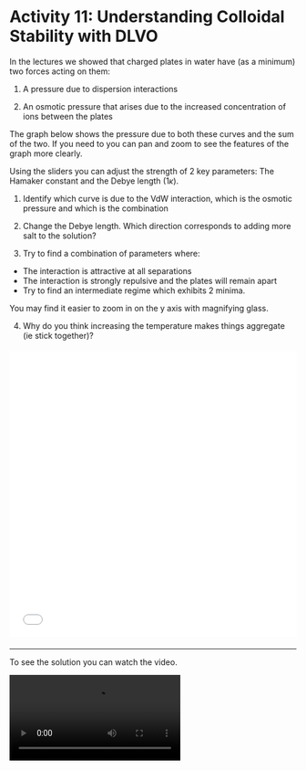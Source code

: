 # Activity 11: Understanding Colloidal Stability with DLVO

<link rel="stylesheet" type="text/css" href="../customstyle.css">

In the lectures we showed that charged plates in water have (as a minimum) two forces acting on them:

1. A pressure due to dispersion interactions 

2. An osmotic pressure that arises due to the increased concentration of ions between the plates

The graph below shows the pressure due to both these curves and the sum of the two. If you need to you can pan and zoom to see the features of the graph more clearly.

Using the sliders you can adjust the strength of 2 key parameters: The Hamaker constant and the Debye length (${1}{\kappa}$).

1. Identify which curve is due to the VdW interaction, which is the osmotic pressure and which is the combination

2. Change the Debye length. Which direction corresponds to adding more salt to the solution?

3. Try to find a combination of parameters where:

  - The interaction is attractive at all separations 
  - The interaction is strongly repulsive and the plates will remain apart
  - Try to find an intermediate regime which exhibits 2 minima. 

You may find it easier to zoom in on the y axis with magnifying glass.

4. Why do you think increasing the temperature makes things aggregate (ie stick together)?

<div style="display: flex; justify-content: center; margin: 20px 0;">
  <iframe src="animations/11_dlvo.html" style="border:none; width:800px; height:500px;"></iframe>
</div>

---------------------

To see the solution you can watch the video.

<video width="flex-center video-container" controls>
  <source src="https://www.nottingham.ac.uk/~ppzmis/phys3009/videos/A11.mp4" type="video/mp4">
  Your browser does not support the video tag.
</video>
